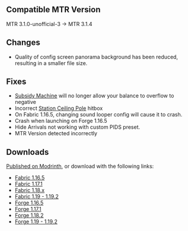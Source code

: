 ## Compatible MTR Version
MTR 3.1.0-unofficial-3 -> MTR 3.1.4

## Changes
* Quality of config screen panorama background has been reduced, resulting in a smaller file size.

## Fixes

* [Subsidy Machine](../blocks/subsidy_machine.md) will no longer allow your balance to overflow to negative
* Incorrect [Station Ceiling Pole](../blocks/station_ceiling_wrl_poles.md) hitbox
* On Fabric 1.16.5, changing sound looper config will cause it to crash.
* Crash when launching on Forge 1.16.5
* Hide Arrivals not working with custom PIDS preset.
* MTR Version detected incorrectly

## Downloads
[Published on Modrinth](https://modrinth.com/mod/jcm/versions), or download with the following links:

- [Fabric 1.16.5](https://www.joban.org/JCM/1.1.5-hotfix-1/Joban-Client-Mod-fabric-1.16.5-1.1.5-hotfix-1.jar)
- [Fabric 1.17.1](https://www.joban.org/JCM/1.1.5-hotfix-1/Joban-Client-Mod-fabric-1.17.1-1.1.5-hotfix-1.jar)
- [Fabric 1.18.x](https://www.joban.org/JCM/1.1.5-hotfix-1/Joban-Client-Mod-fabric-1.18.2-1.1.5-hotfix-1.jar)
- [Fabric 1.19 - 1.19.2](https://www.joban.org/JCM/1.1.5-hotfix-1/Joban-Client-Mod-fabric-1.19.2-1.1.5-hotfix-1.jar)
- [Forge 1.16.5](https://www.joban.org/JCM/1.1.5-hotfix-1/Joban-Client-Mod-forge-1.16.5-1.1.5-hotfix-1.jar)
- [Forge 1.17.1](https://www.joban.org/JCM/1.1.5-hotfix-1/Joban-Client-Mod-forge-1.17.1-1.1.5-hotfix-1.jar)
- [Forge 1.18.2](https://www.joban.org/JCM/1.1.5-hotfix-1/Joban-Client-Mod-forge-1.18.2-1.1.5-hotfix-1.jar)
- [Forge 1.19 - 1.19.2](https://www.joban.org/JCM/1.1.5-hotfix-1/Joban-Client-Mod-forge-1.19.2-1.1.5-hotfix-1.jar)
